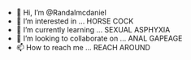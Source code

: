 - 👋 Hi, I’m @Randalmcdaniel
- 👀 I’m interested in ... HORSE COCK
- 🌱 I’m currently learning ... SEXUAL ASPHYXIA 
- 💞️ I’m looking to collaborate on ... ANAL GAPEAGE
- 📫 How to reach me ... REACH AROUND

<!---
Randalmcdaniel/Randalmcdaniel is a ✨ special ✨ repository because its `README.md` (this file) appears on your GitHub profile.
You can click the Preview link to take a look at your changes.
--->
